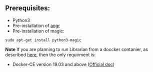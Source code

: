 ## Prerequisites: ##
* Python3
* Pre-installation of [angr](https://docs.angr.io/introductory-errata/install)
* Pre-installation of magic:
```
sudo apt-get install python3-magic
```

**Note** If you are planning to run Librarian from a doccker contanier, as described [here](https://github.com/salmanee/Librarian/blob/master/INSTALL.md), then the only requirment is:
* Docker-CE version 19.03 and above ([Official doc](https://docs.docker.com/)) 
